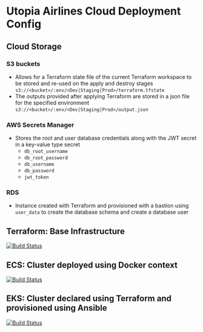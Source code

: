 # Utopia Airlines Cloud Deployment Config

## Cloud Storage
### S3 buckets
- Allows for a Terraform state file of the current Terraform workspace to be stored and re-used on the apply and destroy stages
  `s3://<bucket>/:env/<Dev|Staging|Prod>/terraform.tfstate`
- The outputs provided after applying Terraform are stored in a json file for the specified environment
  `s3://<bucket>/:env/<Dev|Staging|Prod>/output.json`
### AWS Secrets Manager
 - Stores the root and user database credentials along with the JWT secret in a key-value type secret
   - `db_root_username`
   - `db_root_password`
   - `db_username`
   - `db_password`
   - `jwt_token`
### RDS
 - Instance created with Terraform and provisioned with a bastion using `user_data` to create the database schema and create a database user

## Terraform: Base Infrastructure
[![Build Status](https://jenkins1.hitwc.link/job/Austin/job/Terraform/badge/icon)](https://jenkins1.hitwc.link/job/Austin/job/Terraform/)

## ECS: Cluster deployed using Docker context
[![Build Status](https://jenkins1.hitwc.link/job/Austin/job/ECS/badge/icon)](https://jenkins1.hitwc.link/job/Austin/job/ECS/)

## EKS: Cluster declared using Terraform and provisioned using Ansible
[![Build Status](https://jenkins1.hitwc.link/job/Austin/job/EKS/badge/icon)](https://jenkins1.hitwc.link/job/Austin/job/EKS/)
